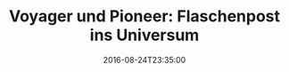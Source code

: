 ---
date: '2016-08-24T23:35:00'
talk_date: '2004-06-01T00:00:00'
talk_speakers:
  speaker1:
    name: Volker Iserhardt
title: 'Voyager und Pioneer: Flaschenpost ins Universum'
---
